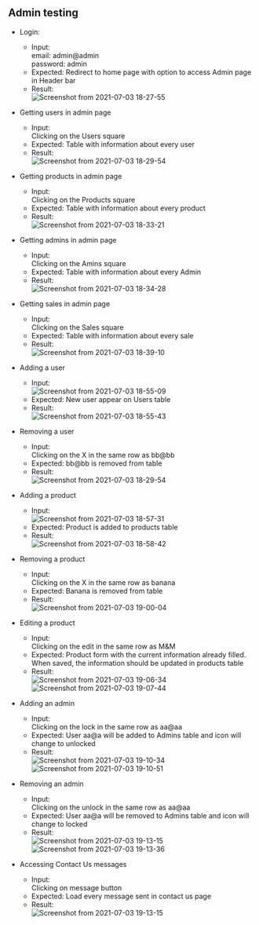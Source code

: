 ## Admin testing
* Login:<br>
  * Input:<br>
    email: admin@admin<br>
    password: admin<br>
  * Expected: Redirect to home page with option to access Admin page in Header bar
  * Result: <br>
    ![Screenshot from 2021-07-03 18-27-55](https://user-images.githubusercontent.com/51420150/124367310-6f5d7680-dc2c-11eb-8d0c-a6ec4ac41b30.png)

* Getting users in admin page
  * Input:<br>
    Clicking on the Users square
  * Expected: Table with information about every user
  * Result: <br>
    ![Screenshot from 2021-07-03 18-29-54](https://user-images.githubusercontent.com/51420150/124367346-bb102000-dc2c-11eb-98f5-9439200abd10.png)
    
* Getting products in admin page
  * Input:<br>
    Clicking on the Products square
  * Expected: Table with information about every product
  * Result: <br>
    ![Screenshot from 2021-07-03 18-33-21](https://user-images.githubusercontent.com/51420150/124367405-3f62a300-dc2d-11eb-9f6d-5135350d5aad.png)
    
* Getting admins in admin page
  * Input:<br>
    Clicking on the Amins square
  * Expected: Table with information about every Admin
  * Result: <br>
    ![Screenshot from 2021-07-03 18-34-28](https://user-images.githubusercontent.com/51420150/124367415-5acdae00-dc2d-11eb-894b-b19c9205185a.png)

* Getting sales in admin page
  * Input:<br>
    Clicking on the Sales square
  * Expected: Table with information about every sale
  * Result: <br>
    ![Screenshot from 2021-07-03 18-39-10](https://user-images.githubusercontent.com/51420150/124367504-00811d00-dc2e-11eb-9104-ce5bff073c60.png)
 
* Adding a user
  * Input:<br>
    ![Screenshot from 2021-07-03 18-55-09](https://user-images.githubusercontent.com/51420150/124367721-40490400-dc30-11eb-8163-2ad1ecd22aae.png)
  * Expected: New user appear on Users table
  * Result: <br>
    ![Screenshot from 2021-07-03 18-55-43](https://user-images.githubusercontent.com/51420150/124367740-5a82e200-dc30-11eb-88d1-0f356c3e5a18.png)
    
* Removing a user
  * Input:<br>
    Clicking on the X in the same row as bb@bb
  * Expected: bb@bb is removed from table
  * Result: <br>
    ![Screenshot from 2021-07-03 18-29-54](https://user-images.githubusercontent.com/51420150/124367346-bb102000-dc2c-11eb-98f5-9439200abd10.png)
* Adding a product
  * Input:<br>
    ![Screenshot from 2021-07-03 18-57-31](https://user-images.githubusercontent.com/51420150/124367772-9d44ba00-dc30-11eb-8f8e-18b9f43455b9.png)
  * Expected: Product is added to products table
  * Result: <br>
    ![Screenshot from 2021-07-03 18-58-42](https://user-images.githubusercontent.com/51420150/124367792-b9e0f200-dc30-11eb-99b2-b7512c917cf3.png)
 
* Removing a product
  * Input:<br>
    Clicking on the X in the same row as banana
  * Expected: Banana is removed from table
  * Result: <br>
    ![Screenshot from 2021-07-03 19-00-04](https://user-images.githubusercontent.com/51420150/124367809-f4e32580-dc30-11eb-937d-015912ba0ae3.png)
    
* Editing a product
  * Input:<br>
    Clicking on the edit in the same row as M&M
  * Expected: Product form with the current information already filled. When saved, the information should be updated in products table
  * Result: <br>
    ![Screenshot from 2021-07-03 19-06-34](https://user-images.githubusercontent.com/51420150/124367898-d6c9f500-dc31-11eb-9e2e-17b0a98cee0b.png)
    ![Screenshot from 2021-07-03 19-07-44](https://user-images.githubusercontent.com/51420150/124367913-0547d000-dc32-11eb-91b0-66a96f2d4483.png)
    
* Adding an admin
  * Input:<br>
    Clicking on the lock in the same row as aa@aa
  * Expected: User aa@a will be added to Admins table and icon will change to unlocked
  * Result: <br>
    ![Screenshot from 2021-07-03 19-10-34](https://user-images.githubusercontent.com/51420150/124367941-61aaef80-dc32-11eb-9f1a-c4b2e5133a5a.png)
    ![Screenshot from 2021-07-03 19-10-51](https://user-images.githubusercontent.com/51420150/124367949-6c658480-dc32-11eb-9891-7070235cfc22.png)
   
* Removing an admin
  * Input:<br>
    Clicking on the unlock in the same row as aa@aa
  * Expected: User aa@a will be removed to Admins table and icon will change to locked
  * Result: <br>
    ![Screenshot from 2021-07-03 19-13-15](https://user-images.githubusercontent.com/51420150/124367980-c2d2c300-dc32-11eb-8ec0-df638eaf775a.png)
    ![Screenshot from 2021-07-03 19-13-36](https://user-images.githubusercontent.com/51420150/124367984-d1b97580-dc32-11eb-86ba-e0ef72a9799b.png)

* Accessing Contact Us messages
  * Input:<br>
    Clicking on message button
  * Expected: Load every message sent in contact us page
  * Result: <br>
    ![Screenshot from 2021-07-03 19-13-15](https://user-images.githubusercontent.com/51420150/124367980-c2d2c300-dc32-11eb-8ec0-df638eaf775a.png)